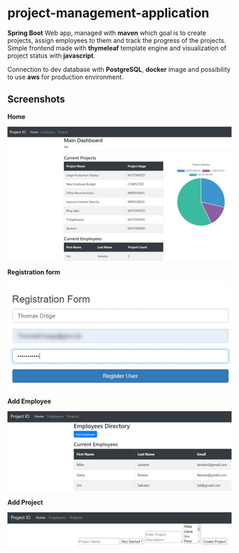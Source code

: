 # project-management-application

**Spring Boot** Web app, managed with **maven** which goal is to create projects, assign employees to them and track the progress of the projects. Simple frontend made with **thymeleaf** template engine and visualization of project status with **javascript**.

Connection to dev database with **PostgreSQL**, **docker** image and possibility to use **aws** for production environment.


## Screenshots

**Home**

![image](https://github.com/ThomasDroege/project-management-application/blob/master/src/main/resources/static/home.PNG) 

**Registration form**

![image](https://github.com/ThomasDroege/project-management-application/blob/master/src/main/resources/static/registration_blur.PNG) 

**Add Employee**

![image](https://github.com/ThomasDroege/project-management-application/blob/master/src/main/resources/static/add_employee.PNG) 

**Add Project**

![image](https://github.com/ThomasDroege/project-management-application/blob/master/src/main/resources/static/add_project.PNG) 
